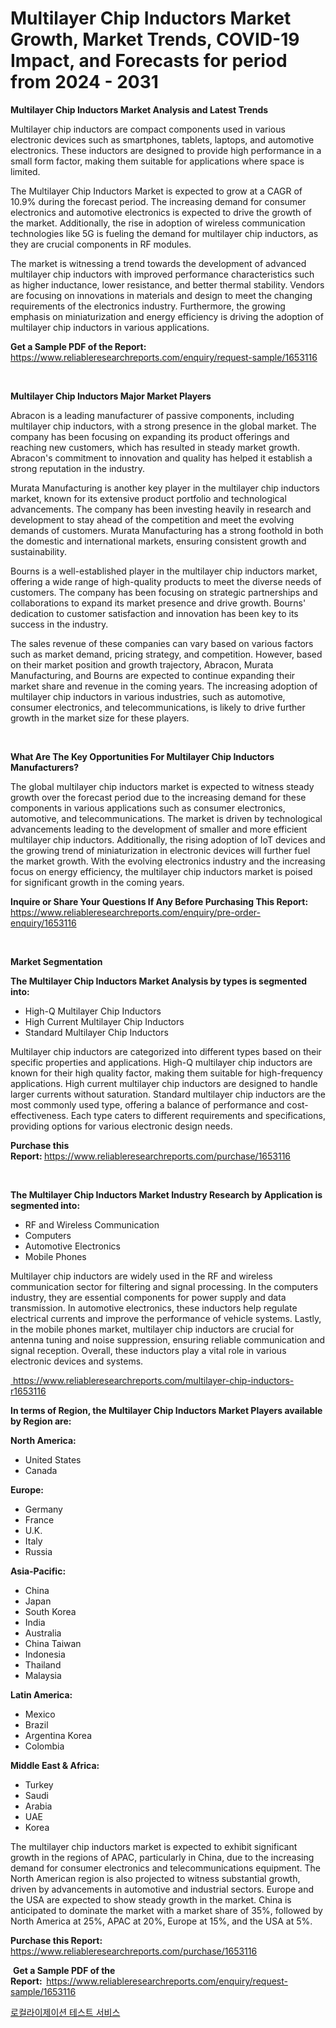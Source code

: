 <p><h1>Multilayer Chip Inductors Market Growth, Market Trends, COVID-19 Impact, and Forecasts for period from 2024 - 2031</h1></p><p><strong>Multilayer Chip Inductors Market Analysis and Latest Trends</strong></p>
<p><p>Multilayer chip inductors are compact components used in various electronic devices such as smartphones, tablets, laptops, and automotive electronics. These inductors are designed to provide high performance in a small form factor, making them suitable for applications where space is limited. </p><p>The Multilayer Chip Inductors Market is expected to grow at a CAGR of 10.9% during the forecast period. The increasing demand for consumer electronics and automotive electronics is expected to drive the growth of the market. Additionally, the rise in adoption of wireless communication technologies like 5G is fueling the demand for multilayer chip inductors, as they are crucial components in RF modules.</p><p>The market is witnessing a trend towards the development of advanced multilayer chip inductors with improved performance characteristics such as higher inductance, lower resistance, and better thermal stability. Vendors are focusing on innovations in materials and design to meet the changing requirements of the electronics industry. Furthermore, the growing emphasis on miniaturization and energy efficiency is driving the adoption of multilayer chip inductors in various applications.</p></p>
<p><strong>Get a Sample PDF of the Report:&nbsp;</strong> <a href="https://www.reliableresearchreports.com/enquiry/request-sample/1653116">https://www.reliableresearchreports.com/enquiry/request-sample/1653116</a></p>
<p>&nbsp;</p>
<p><strong>Multilayer Chip Inductors Major Market Players</strong></p>
<p><p>Abracon is a leading manufacturer of passive components, including multilayer chip inductors, with a strong presence in the global market. The company has been focusing on expanding its product offerings and reaching new customers, which has resulted in steady market growth. Abracon's commitment to innovation and quality has helped it establish a strong reputation in the industry.</p><p>Murata Manufacturing is another key player in the multilayer chip inductors market, known for its extensive product portfolio and technological advancements. The company has been investing heavily in research and development to stay ahead of the competition and meet the evolving demands of customers. Murata Manufacturing has a strong foothold in both the domestic and international markets, ensuring consistent growth and sustainability.</p><p>Bourns is a well-established player in the multilayer chip inductors market, offering a wide range of high-quality products to meet the diverse needs of customers. The company has been focusing on strategic partnerships and collaborations to expand its market presence and drive growth. Bourns' dedication to customer satisfaction and innovation has been key to its success in the industry.</p><p>The sales revenue of these companies can vary based on various factors such as market demand, pricing strategy, and competition. However, based on their market position and growth trajectory, Abracon, Murata Manufacturing, and Bourns are expected to continue expanding their market share and revenue in the coming years. The increasing adoption of multilayer chip inductors in various industries, such as automotive, consumer electronics, and telecommunications, is likely to drive further growth in the market size for these players.</p></p>
<p>&nbsp;</p>
<p><strong>What Are The Key Opportunities For Multilayer Chip Inductors Manufacturers?</strong></p>
<p><p>The global multilayer chip inductors market is expected to witness steady growth over the forecast period due to the increasing demand for these components in various applications such as consumer electronics, automotive, and telecommunications. The market is driven by technological advancements leading to the development of smaller and more efficient multilayer chip inductors. Additionally, the rising adoption of IoT devices and the growing trend of miniaturization in electronic devices will further fuel the market growth. With the evolving electronics industry and the increasing focus on energy efficiency, the multilayer chip inductors market is poised for significant growth in the coming years.</p></p>
<p><strong>Inquire or Share Your Questions If Any Before Purchasing This Report:</strong> <a href="https://www.reliableresearchreports.com/enquiry/pre-order-enquiry/1653116">https://www.reliableresearchreports.com/enquiry/pre-order-enquiry/1653116</a></p>
<p>&nbsp;</p>
<p><strong>Market Segmentation</strong></p>
<p><strong>The Multilayer Chip Inductors Market Analysis by types is segmented into:</strong></p>
<p><ul><li>High-Q Multilayer Chip Inductors</li><li>High Current Multilayer Chip Inductors</li><li>Standard Multilayer Chip Inductors</li></ul></p>
<p><p>Multilayer chip inductors are categorized into different types based on their specific properties and applications. High-Q multilayer chip inductors are known for their high quality factor, making them suitable for high-frequency applications. High current multilayer chip inductors are designed to handle larger currents without saturation. Standard multilayer chip inductors are the most commonly used type, offering a balance of performance and cost-effectiveness. Each type caters to different requirements and specifications, providing options for various electronic design needs.</p></p>
<p><strong>Purchase this Report:&nbsp;</strong><a href="https://www.reliableresearchreports.com/purchase/1653116">https://www.reliableresearchreports.com/purchase/1653116</a></p>
<p>&nbsp;</p>
<p><strong>The Multilayer Chip Inductors Market Industry Research by Application is segmented into:</strong></p>
<p><ul><li>RF and Wireless Communication</li><li>Computers</li><li>Automotive Electronics</li><li>Mobile Phones</li></ul></p>
<p><p>Multilayer chip inductors are widely used in the RF and wireless communication sector for filtering and signal processing. In the computers industry, they are essential components for power supply and data transmission. In automotive electronics, these inductors help regulate electrical currents and improve the performance of vehicle systems. Lastly, in the mobile phones market, multilayer chip inductors are crucial for antenna tuning and noise suppression, ensuring reliable communication and signal reception. Overall, these inductors play a vital role in various electronic devices and systems.</p></p>
<p><a href="https://www.reliableresearchreports.com/multilayer-chip-inductors-r1653116">&nbsp;https://www.reliableresearchreports.com/multilayer-chip-inductors-r1653116</a></p>
<p><strong>In terms of Region, the Multilayer Chip Inductors Market Players available by Region are:</strong></p>
<p>
    <p> <strong> North America: </strong>
        <ul>
            <li>United States</li>
            <li>Canada</li>
        </ul>
        </p> 
    <p> <strong> Europe: </strong>
        <ul>
            <li>Germany</li>
            <li>France</li>
            <li>U.K.</li>
            <li>Italy</li>
            <li>Russia</li>
        </ul>
        </p> 
    <p> <strong> Asia-Pacific: </strong>
        <ul>
            <li>China</li>
            <li>Japan</li>
            <li>South Korea</li>
            <li>India</li>
            <li>Australia</li>
            <li>China Taiwan</li>
            <li>Indonesia</li>
            <li>Thailand</li>
            <li>Malaysia</li>
        </ul>
        </p> 
    <p> <strong> Latin America: </strong>
        <ul>
            <li>Mexico</li>
            <li>Brazil</li>
            <li>Argentina Korea</li>
            <li>Colombia</li>
        </ul>
        </p> 
    <p> <strong> Middle East & Africa: </strong>
        <ul>
            <li>Turkey</li>
            <li>Saudi</li>
            <li>Arabia</li>
            <li>UAE</li>
            <li>Korea</li>
        </ul>
    </p>
    </p>
<p><p>The multilayer chip inductors market is expected to exhibit significant growth in the regions of APAC, particularly in China, due to the increasing demand for consumer electronics and telecommunications equipment. The North American region is also projected to witness substantial growth, driven by advancements in automotive and industrial sectors. Europe and the USA are expected to show steady growth in the market. China is anticipated to dominate the market with a market share of 35%, followed by North America at 25%, APAC at 20%, Europe at 15%, and the USA at 5%.</p></p>
<p><strong>Purchase this Report: </strong><a href="https://www.reliableresearchreports.com/purchase/1653116">https://www.reliableresearchreports.com/purchase/1653116</a></p>
<p>&nbsp;<strong>Get a Sample PDF of the Report:&nbsp;&nbsp;</strong><a href="https://www.reliableresearchreports.com/enquiry/request-sample/1653116">https://www.reliableresearchreports.com/enquiry/request-sample/1653116</a></p>
<p><strong></strong></p>
<p><p><a href="https://medium.com/@lilmama456456/2024%EB%85%84%EB%B6%80%ED%84%B0-2031%EB%85%84%EA%B9%8C%EC%A7%80%EC%9D%98-%EA%B8%B0%EA%B0%84-%EB%8F%99%EC%95%88-localization-testing-service-%EC%8B%9C%EC%9E%A5-%EB%B6%84%EC%84%9D-%EB%B0%8F-%EA%B7%9C%EB%AA%A8-%EC%98%88%EC%83%81-c651bafc21c4">로컬라이제이션 테스트 서비스</a></p></p>